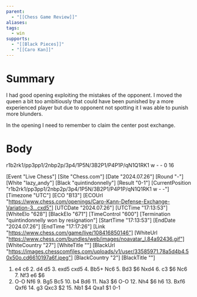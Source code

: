 ```yaml
---
parent:
  - "[[Chess Game Review]]"
aliases: 
tags:
  - win
supports:
  - "[[Black Pieces]]"
  - "[[Caro Kan]]"
---
```

# Summary 
I had good opening exploiting the mistakes of the opponent. I moved the queen a bit too ambitiously that could have been punished by a more experienced player but due to opponent not spotting it I was able to punish more blunders. 

In the opening I need to remember to claim the center post exchange.
# Body
r1b2rk1/pp3pp1/2nbp2p/3p4/1P5N/3B2P1/P4P1P/qN1Q1RK1 w - - 0 16

[Event "Live Chess"]
[Site "Chess.com"]
[Date "2024.07.26"]
[Round "-"]
[White "lazy_andy"]
[Black "quintindonnelly"]
[Result "0-1"]
[CurrentPosition "r1b2rk1/pp3pp1/2nbp2p/3p4/1P5N/3B2P1/P4P1P/qN1Q1RK1 w - -"]
[Timezone "UTC"]
[ECO "B13"]
[ECOUrl "https://www.chess.com/openings/Caro-Kann-Defense-Exchange-Variation-3...cxd5"]
[UTCDate "2024.07.26"]
[UTCTime "17:13:53"]
[WhiteElo "628"]
[BlackElo "671"]
[TimeControl "600"]
[Termination "quintindonnelly won by resignation"]
[StartTime "17:13:53"]
[EndDate "2024.07.26"]
[EndTime "17:17:26"]
[Link "https://www.chess.com/game/live/108416850146"]
[WhiteUrl "https://www.chess.com/bundles/web/images/noavatar_l.84a92436.gif"]
[WhiteCountry "27"]
[WhiteTitle ""]
[BlackUrl "https://images.chesscomfiles.com/uploads/v1/user/33585971.78a5d4b4.50x50o.cd6610197a6f.jpeg"]
[BlackCountry "2"]
[BlackTitle ""]

1. e4 c6 2. d4 d5 3. exd5 cxd5 4. Bb5+ Nc6 5. Bd3 $6 Nxd4 6. c3 $6 Nc6 7. Nf3 e6 $6
8. O-O Nf6 9. Bg5 Bc5 10. b4 Bd6 11. Na3 $6 O-O 12. Nh4 $6 h6 13. Bxf6 Qxf6 14. g3
Qxc3 $2 15. Nb1 $4 Qxa1 $1 0-1
